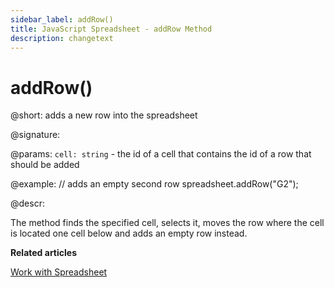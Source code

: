 ```yaml
---
sidebar_label: addRow()
title: JavaScript Spreadsheet - addRow Method
description: changetext
---
```


# addRow()

@short: adds a new row into the spreadsheet

@signature:

@params:
`cell: string` - the id of a cell that contains the id of a row that should be added

@example:
// adds an empty second row
spreadsheet.addRow("G2");

@descr:

The method finds the specified cell, selects it, moves the row where the cell is located one cell below and adds an empty row instead.

**Related articles**

[Work with Spreadsheet](working_with_ssheet.md#addingremoving-rows-and-columns)
